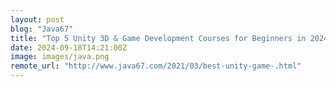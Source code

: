 ```yaml
---
layout: post
blog: "Java67"
title: "Top 5 Unity 3D & Game Development Courses for Beginners in 2024 - Best of Lot"
date: 2024-09-18T14:21:00Z
image: images/java.png
remote_url: "http://www.java67.com/2021/03/best-unity-game-.html"
---
```

